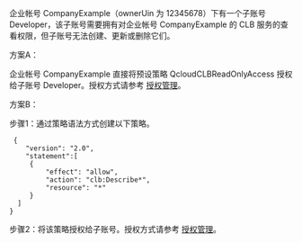 
企业帐号 CompanyExample（ownerUin 为 12345678）下有一个子账号 Developer，该子账号需要拥有对企业帐号 CompanyExample 的 CLB 服务的查看权限，但子账号无法创建、更新或删除它们。

方案A：

企业帐号 CompanyExample 直接将预设策略 QcloudCLBReadOnlyAccess 授权给子账号 Developer。授权方式请参考 [授权管理](https://intl.cloud.tencent.com/document/product/598/10602)。

方案B：

步骤1：通过策略语法方式创建以下策略。
```
 {
    "version": "2.0",
    "statement":[
     {
         "effect": "allow",
         "action": "clb:Describe*",
         "resource": "*"
     }
  ]
}
```
步骤2：将该策略授权给子账号。授权方式请参考 [授权管理](https://intl.cloud.tencent.com/document/product/598/10602)。
